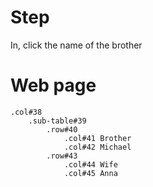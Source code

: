 # Step

In, click the name of the brother

# Web page

```PUG
.col#38
    .sub-table#39
        .row#40
            .col#41 Brother
            .col#42 Michael
        .row#43
            .col#44 Wife
            .col#45 Anna
```
